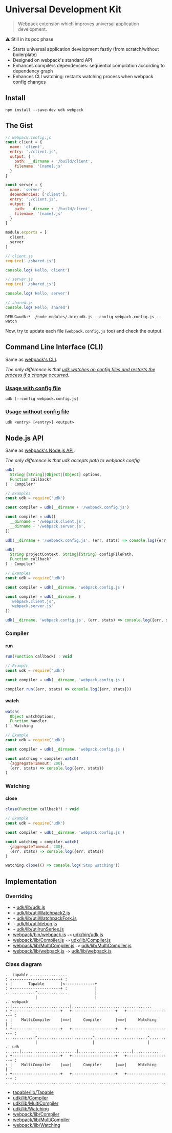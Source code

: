 # Universal Development Kit

> Webpack extension which improves universal application development.

:warning: Still in its poc phase

* Starts universal application development fastly (from scratch/without boilerplate)
* Designed on webpack's standard API
* Enhances compilers dependencies: sequential compilation according to dependency graph
* Enhances CLI watching: restarts watching process when webpack config changes

## Install

```shell
npm install --save-dev udk webpack
```

## The Gist

```javascript
// webpack.config.js
const client = {
  name: 'client',
  entry: './client.js',
  output: {
    path: __dirname + '/build/client',
    filename: '[name].js'
  }
}

const server = {
  name: 'server',
  dependencies: ['client'],
  entry: './client.js',
  output: {
    path: __dirname + '/build/client',
    filename: '[name].js'
  }
}

module.exports = [
  client,
  server
]
```

```javascript
// client.js
require('./shared.js')

console.log('Hello, client')
```

```javascript
// server.js
require('./shared.js')

console.log('Hello, server')
```

```javascript
// shared.js
console.log('Hello, shared')
```

```shell
DEBUG=udk:* ./node_modules/.bin/udk.js --config webpack.config.js --watch
```

Now, try to update each file (`webpack.config.js` too) and check the output.

## Command Line Interface (CLI)

Same as [webpack's CLI](https://webpack.js.org/api/cli/).

*The only difference is that [udk watches on config files and restarts the process if a change occurred](https://github.com/enten/udk/blob/75ca9cc7d20e001d75daeb82698c311b8a462645/bin/udk.js#L274).*

### [Usage with config file](https://webpack.js.org/api/cli/#usage-with-config-file)

```shell
udk [--config webpack.config.js]
```

### [Usage without config file](https://webpack.js.org/api/cli/#usage-without-config-file)

```shell
udk <entry> [<entry>] <output>
```

## Node.js API

Same as [webpack's Node.js API](https://webpack.js.org/api/node/).

*The only difference is that udk accepts path to webpack config*

```javascript
udk(
  String|[String]|Object|[Object] options,
  Function callback?
) : Compiler?

// Examples
const udk = require('udk')

const compiler = udk(__dirname + '/webpack.config.js')

const compiler = udk([
  __dirname + '/webpack.client.js',
  __dirname + '/webpack.server.js',
])

udk(__dirname + '/webpack.config.js', (err, stats) => console.log({err, stats}))
```

```javascript
udk(
  String projectContext, String|[String] configFilePath,
  Function callback?
) : Compiler?

// Examples
const udk = require('udk')

const compiler = udk(__dirname, 'webpack.config.js')

const compiler = udk(__dirname, [
  'webpack.client.js',
  'webpack.server.js'
])

udk(__dirname, 'webpack.config.js', (err, stats) => console.log({err, stats}))
```

### Compiler

#### run

```javascript
run(Function callback) : void

// Example
const udk = require('udk')

const compiler = udk(__dirname, 'webpack.config.js')

compiler.run((err, stats) => console.log({err, stats}))
```

#### watch

```javascript
watch(
  Object watchOptions,
  Function handler
) : Watching

// Example
const udk = require('udk')

const compiler = udk(__dirname, 'webpack.config.js')

const watching = compiler.watch(
  {aggregateTimeout: 200},
  (err, stats) => console.log({err, stats})
)
```

### Watching

#### close

```javascript
close(Function callback?) : void

// Example
const udk = require('udk')

const compiler = udk(__dirname, 'webpack.config.js')

const watching = compiler.watch(
  {aggregateTimeout: 200},
  (err, stats) => console.log({err, stats})
)

watching.close(() => console.log('Stop watching'))
```

## Implementation

### Overriding

* `+` [udk/lib/udk.js](https://github.com/enten/udk/blob/master/lib/udk.js)
* `+` [udk/lib/utilWatchpack2.js](https://github.com/enten/udk/blob/master/lib/util/Watchpack2.js)
* `+` [udk/lib/utilWatchpackFork.js](https://github.com/enten/udk/blob/master/lib/util/WatchpackFork.js)
* `+` [udk/lib/utildebug.js](https://github.com/enten/udk/blob/master/lib/util/debug.js)
* `+` [udk/lib/utilrunSeries.js](https://github.com/enten/udk/blob/master/lib/util/runSeries.js)
* [webpack/bin/webpack.js](https://github.com/webpack/webpack/blob/f6285d22171f962cd0abd9bd51b1ab449d704d26/bin/webpack.js) `->` [udk/bin/udk.js](https://github.com/enten/udk/blob/master/bin/udk.js)
* [webpack/lib/Compiler.js](https://github.com/webpack/webpack/blob/f6285d22171f962cd0abd9bd51b1ab449d704d26/lib/Compiler.js) `->` [udk/lib/Compiler.js](https://github.com/enten/udk/blob/master/lib/Compiler.js)
* [webpack/lib/MultiCompiler.js](https://github.com/webpack/webpack/blob/f6285d22171f962cd0abd9bd51b1ab449d704d26/lib/MultiCompiler.js) `->` [udk/lib/MultiCompiler.js](https://github.com/enten/udk/blob/master/lib/MultiCompiler.js)
* [webpack/lib/webpack.js](https://github.com/webpack/webpack/blob/f6285d22171f962cd0abd9bd51b1ab449d704d26/lib/webpack.js) `->` [udk/lib/webpack.js](https://github.com/enten/udk/blob/master/lib/webpack.js)

### Class diagram

```
.. tapable ................
: +---------------------+ :
: |       Tapable       |<-------------+
: +---------------------+ :            |
.............^.............            |
             |                         |
.. webpack ..|.........................|...................................
: +---------------------+   +-------------------+   +-------------------+ :
: |    MultiCompiler    |==>|     Compiler      |==>|     Watching      | :
: +---------------------+   +-------------------+   +-------------------+ :
.............^........................^.......................^............
             |                        |                       |
.. udk ......|........................|.......................|............
: +---------------------+   +-------------------+   +-------------------+ :
: |    MultiCompiler    |==>|     Compiler      |==>|     Watching      | :
: +---------------------+   +-------------------+   +-------------------+ :
...........................................................................
```

* [tapable/lib/Tapable](https://github.com/webpack/tapable/blob/df6f2aff44ea06a00000a3a34db2174582597457/lib/Tapable.js)
* [udk/lib/Compiler](https://github.com/enten/udk/blob/e8ff9e6cecf7432b0a6e00ec0d206277e946381d/lib/Compiler.js#L128)
* [udk/lib/MultiCompiler](https://github.com/enten/udk/blob/e8ff9e6cecf7432b0a6e00ec0d206277e946381d/lib/MultiCompiler.js)
* [udk/lib/Watching](https://github.com/enten/udk/blob/e8ff9e6cecf7432b0a6e00ec0d206277e946381d/lib/Compiler.js#L44)
* [webpack/lib/Compiler](https://github.com/webpack/webpack/blob/f6285d22171f962cd0abd9bd51b1ab449d704d26/lib/Compiler.js#L170)
* [webpack/lib/MultiCompiler](https://github.com/webpack/webpack/blob/f6285d22171f962cd0abd9bd51b1ab449d704d26/lib/MultiCompiler.js)
* [webpack/lib/Watching](https://github.com/webpack/webpack/blob/f6285d22171f962cd0abd9bd51b1ab449d704d26/lib/Compiler.js#L17)
